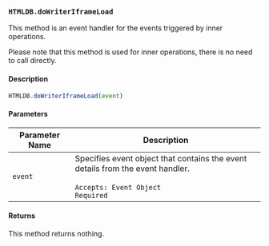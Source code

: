 ### `HTMLDB.doWriterIframeLoad`

This method is an event handler for the events triggered by inner operations.

Please note that this method is used for inner operations, there is no need to call directly.

#### Description

```javascript
HTMLDB.doWriterIframeLoad(event)
```

#### Parameters

| Parameter Name             | Description                               |
| -------------------------- | ----------------------------------------- |
| `event` | Specifies event object that contains the event details from the event handler.<br><br>`Accepts: Event Object`<br>`Required` |

#### Returns

This method returns nothing.